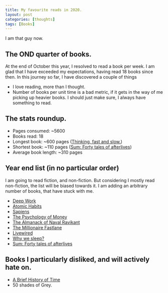 ```yaml
---
title: My favourite reads in 2020.
layout: post
categories: [thoughts]
tags: [Books]
---
```

I am that guy now.

## The OND quarter of books.
At the end of October this year, I resolved to read a book per week. I am glad that I have exceeded my expectations, having read 18 books since then. In this journey so far, I have discovered a couple of things
* I love reading, more than I thought.
* Number of books per unit time is a bad metric, if it gets in the way of me picking up heavier books. I should just make sure, I always have something to read.
## The stats roundup.
* Pages consumed: ~5600
* Books read: 18
* Longest book: ~600 pages ([Thinking, fast and slow.](https://advait.live/thinking-fast-slow/))
* Shortest book: ~110 pages ([Sum: Forty tales of afterlives](https://advait.live/sum/))
* Average book length: ~310 pages
## Year end list (in no particular order)
I am going to read fiction, and non-fiction. But considering I mostly read non-fiction, the list will be biased towards it. I am adding an arbitrary number of books, that have stuck with me.
* [Deep Work](https://advait.live/Deep-work/)
* [Atomic Habits](https://advait.live/Atomic-Habits/)
* [Sapiens](https://advait.live/sapiens/)
* [The Psychology of Money](https://advait.live/psychology-of-money/)
* [The Almanack of Naval Ravikant](https://advait.live/naval-ravikant/)
* [The Millionaire Fastlane](https://advait.live/fastlane/)
* [Livewired](https://advait.live/Livewired/)
* [Why we sleep?](https://advait.live/why-we-sleep/)
*  [Sum: Forty tales of afterlives](https://advait.live/sum/)
## Books I particularly disliked, and will actively hate on.
*  [A Brief History of Time](https://advait.live/history-of-time/)
*  50 shades of Grey.
